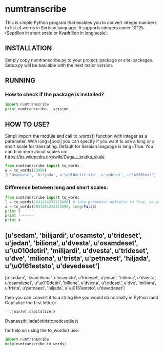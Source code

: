 # numtranscribe

This is simple Python program that enables you to convert integer numbers to list of words in Serbian language. It supports integers under 10^25 (Septilion in short scale or Kvadrilion in long scale).

## INSTALLATION

Simply copy numtranscribe.py to your project, package or site-packages. 
Setup.py will be available with the next major version.

## RUNNING

### How to check if the package is installed?

```python
import numtranscribe
print numtranscribe.__version__
```

## HOW TO USE?

Simpli import the module and call to_words() function with integer as a paramater. With long=[bool] you can specify if you want to use a long or a short scale for translating. Default for Serbian language is long=True. You can find more about scales on: https://bs.wikipedia.org/wiki/Duga_i_kratka_skala

```python
from numtranscribe import to_words
w = to_words(12456)
[u'dvanaest', 'hiljada', u'\u010detiristo', u'pedeset', u'\u0161est']
```

### Difference between long and short scales:

```python
from numtranscribe import to_words
l = to_words(7831284232315690) # long paramater defaults to True, so you can ommit it.
s = to_words(7831284232315690, long=False)
print l
print '------'
print s
```

[u'sedam', 'bilijardi', u'osamsto', u'trideset', u'jedan', 'biliona', u'dvesta', u'osamdeset', u'\u010detiri', 'milijardi', u'dvesta', u'trideset', u'dve', 'miliona', u'trista', u'petnaest', 'hiljada', u'\u0161eststo', u'devedeset']
------
[u'sedam', 'kvadriliona', u'osamsto', u'trideset', u'jedan', 'triliona', u'dvesta', u'osamdeset', u'\u010detiri', 'biliona', u'dvesta', u'trideset', u'dve', 'miliona', u'trista', u'petnaest', 'hiljada', u'\u0161eststo', u'devedeset']


then you can convert it to a string like you would do normally in Python (and Capitalize the first letter):

```python
''.join(w).capitalize()
```
Dvanaesthiljadačetiristopedesetšest


for help on using the to_words() use: 
```python
import numtranscribe
help(numtranscribe.to_words)
```
